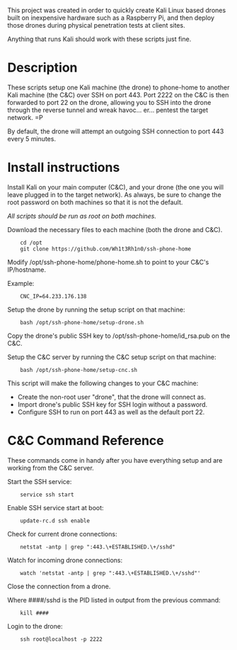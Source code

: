 This project was created in order to quickly create Kali Linux based drones
built on inexpensive hardware such as a Raspberry Pi, and then deploy those
drones during physical penetration tests at client sites.

Anything that runs Kali should work with these scripts just fine.


Description
===========
These scripts setup one Kali machine (the drone) to phone-home to another
Kali machine (the C&C) over SSH on port 443. Port 2222 on the C&C is then
forwarded to port 22 on the drone, allowing you to SSH into the drone through
the reverse tunnel and wreak havoc... er... pentest the target network. =P

By default, the drone will attempt an outgoing SSH connection to port 443 every
5 minutes.


Install instructions
====================
Install Kali on your main computer (C&C), and your drone (the one you will
leave plugged in to the target network). As always, be sure to change the root
password on both machines so that it is not the default.

*All scripts should be run as root on both machines.*

Download the necessary files to each machine (both the drone and C&C).

		cd /opt
		git clone https://github.com/Wh1t3Rh1n0/ssh-phone-home

Modify /opt/ssh-phone-home/phone-home.sh to point to your C&C's IP/hostname.

Example:

		CNC_IP=64.233.176.138

Setup the drone by running the setup script on that machine:

		bash /opt/ssh-phone-home/setup-drone.sh

Copy the drone's public SSH key to /opt/ssh-phone-home/id_rsa.pub on the C&C.

Setup the C&C server by running the C&C setup script on that machine:

		bash /opt/ssh-phone-home/setup-cnc.sh


This script will make the following changes to your C&C machine:

* Create the non-root user "drone", that the drone will connect as.
* Import drone's public SSH key for SSH login without a password.
* Configure SSH to run on port 443 as well as the default port 22.


C&C Command Reference
=====================
These commands come in handy after you have everything setup and are
working from the C&C server.

Start the SSH service:

		service ssh start

Enable SSH service start at boot:

		update-rc.d ssh enable

Check for current drone connections:

		netstat -antp | grep ":443.\+ESTABLISHED.\+/sshd"

Watch for incoming drone connections:

		watch 'netstat -antp | grep ":443.\+ESTABLISHED.\+/sshd"'

Close the connection from a drone.

Where ####/sshd is the PID listed in output from the previous command:

		kill ####

Login to the drone:

		ssh root@localhost -p 2222


